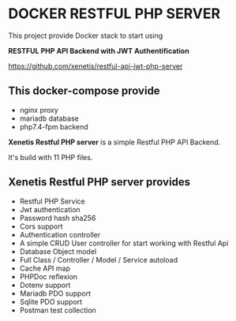 # DOCKER RESTFUL PHP SERVER

This project provide Docker stack to start using 

**RESTFUL PHP API Backend with JWT Authentification**

https://github.com/xenetis/restful-api-jwt-php-server

## This docker-compose provide
 - nginx proxy
 - mariadb database
 - php7.4-fpm backend


**Xenetis Restful PHP server** is a simple Restful PHP API Backend.

It's build with 11 PHP files.

## Xenetis Restful PHP server provides

- Restful PHP Service
- Jwt authentication
- Password hash sha256
- Cors support
- Authentication controller
- A simple CRUD User controller for start working with Restful Api
- Database Object model
- Full Class / Controller / Model / Service autoload
- Cache API map
- PHPDoc reflexion
- Dotenv support
- Mariadb PDO support
- Sqlite PDO support
- Postman test collection
